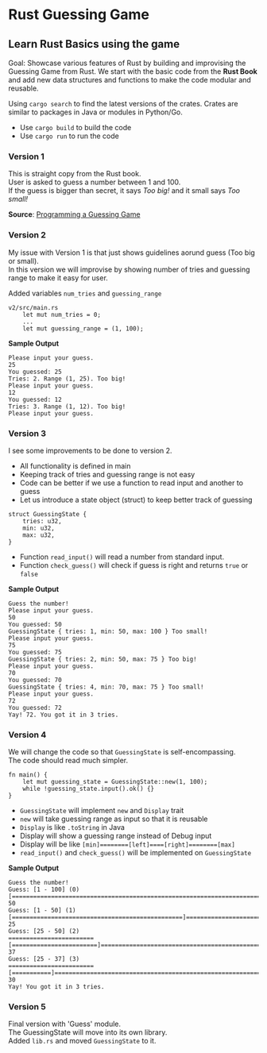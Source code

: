 # Rust Guessing Game 
## Learn Rust Basics using the game

Goal: Showcase various features of Rust by building and improvising the Guessing Game from Rust.
We start with the basic code from the **Rust Book** and add new data structures and functions to make the code modular and reusable.

Using `cargo search` to find the latest versions of the crates.
Crates are similar to packages in Java or modules in Python/Go.

* Use `cargo build` to build the code
* Use `cargo run` to run the code

### Version 1  
This is straight copy from the Rust book.  
User is asked to guess a number between 1 and 100.  
If the guess is bigger than secret, it says _Too big!_ and it small says _Too small!_

**Source**: [Programming a Guessing Game](https://doc.rust-lang.org/book/ch02-00-guessing-game-tutorial.html)  

### Version 2  
My issue with Version 1 is that just shows guidelines aorund guess (Too big or small).  
In this version we will improvise by showing number of tries and guessing range to make it easy for user.

Added variables `num_tries` and `guessing_range`

```
v2/src/main.rs  
    let mut num_tries = 0;
    ...
    let mut guessing_range = (1, 100);
```

**Sample Output**
```
Please input your guess.
25
You guessed: 25
Tries: 2. Range (1, 25). Too big!
Please input your guess.
12
You guessed: 12
Tries: 3. Range (1, 12). Too big!
Please input your guess.
```

### Version 3  
I see some improvements to be done to version 2.  
* All functionality is defined in main
* Keeping track of tries and guessing range is not easy
* Code can be better if we use a function to read input and another to guess
* Let us introduce a state object (struct) to keep better track of guessing

```
struct GuessingState {
    tries: u32,
    min: u32,
    max: u32,
}
```

* Function `read_input()` will read a number from standard input.
* Function `check_guess()` will check if guess is right and returns `true` or `false`

**Sample Output**
```
Guess the number!
Please input your guess.
50
You guessed: 50
GuessingState { tries: 1, min: 50, max: 100 } Too small!
Please input your guess.
75
You guessed: 75
GuessingState { tries: 2, min: 50, max: 75 } Too big!
Please input your guess.
70
You guessed: 70
GuessingState { tries: 4, min: 70, max: 75 } Too small!
Please input your guess.
72
You guessed: 72
Yay! 72. You got it in 3 tries.
```

### Version 4  
We will change the code so that `GuessingState` is self-encompassing.  
The code should read much simpler.  
```
fn main() {
    let mut guessing_state = GuessingState::new(1, 100);
    while !guessing_state.input().ok() {}
}
```

* `GuessingState` will implement `new` and `Display` trait
* `new` will take guessing range as input so that it is reusable
* `Display` is like `.toString` in Java
* Display will show a guessing range instead of Debug input
* Display will be like `[min]========[left]====[right]========[max]`
* `read_input()` and `check_guess()` will be implemented on `GuessingState`

**Sample Output**
```
Guess the number!
Guess: [1 - 100] (0)
[==================================================================================================]
50
Guess: [1 - 50] (1)
[================================================]==================================================
25
Guess: [25 - 50] (2)
========================[========================]==================================================
37
Guess: [25 - 37] (3)
========================[===========]===============================================================
30
Yay! You got it in 3 tries.
```
### Version 5  
Final version with 'Guess' module.  
The GuessingState will move into its own library.  
Added `lib.rs` and moved `GuessingState` to it.  
